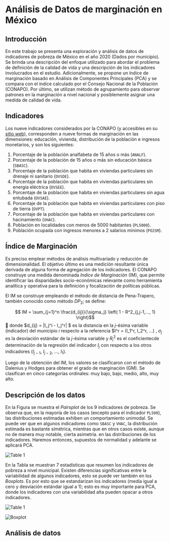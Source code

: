 # Análisis de Datos de marginación en México

## Introducción

En este trabajo se presenta una exploración y análisis de datos de indicadores de pobreza de México en el año 2020 (Dados por municipio).
Se brinda una descripción del enfoque utilizado para abordar el problema de definición de la calidad de vida y una descripción de los indicadores involucrados en el estudio.
Adicionalmente, se propone un índice de marginación basado en Análisis de Componentes Principales (PCA) y se compara con el índice calculado por el Consejo Nacional de la Población (CONAPO).
Por último, se utilizan método de agrupamiento para observar patrones en la marginación a nivel nacional y posiblemente asignar una medida de calidad de vida.

## Indicadores

Los nueve indicadores considerados por la CONAPO (y accesibles en su [sitio web](https://www.gob.mx/conapo/documentos/indices-de-marginacion-2020-284372)), 
corresponden a nueve formas de marginación en las dimensiones: educación, vivienda, distribución de la población e ingresos monetarios, y son los siguientes:

1. Porcentaje de la población analfabeta de 15 años o más (`ANALF`).
2. Porcentaje de la población de 15 años o más sin educación básica (`SBASC`).
3. Porcentaje de la población que habita en viviendas particulares sin drenaje ni sanitario (`OVSDE`).
4. Porcentaje de la población que habita en viviendas particulares sin energía eléctrica (`OVSEE`).
5. Porcentaje de la población que habita en viviendas particulares sin agua entubada (`OVSAE`).
6. Porcentaje de la población que habita en viviendas particulares con piso de tierra (`OVPT`).
7. Porcentaje de la población que habita en viviendas particulares con hacinamiento (`VHAC`).
8. Población en localidades con menos de 5000 habitantes (`PL5000`).
9. Población ocupada con ingresos menores a 2 salarios mínimos (`PO2SM`).

## Índice de Marginación

Es preciso emplear métodos de análisis multivariado y reducción de dimensionalidad. El objetivo último es una medición resultante única derivada de alguna
forma de agregación de los indicadores. El CONAPO construye una medida denominada *Indice de Marginación* (IM), que permite identificar las disparidades
socio-económicas relevante como herramienta analítica y operativa para la definición y focalización de políticas públicas.

El IM se construye empleando el método de distancia de Pena-Trapero, también conocido como método ${DP}_2$; se define:

$$ IM = \sum_{j=1}^n \frac{d_{ij}}{\sigma_j} \left( 1 - R^2_{j,j-1,..., 1} \right)$$

donde $d_{ij} = |I_j^i - I_j^r| $ es la distancia en la $j$-ésima variable (indicador) del municipio $i$ respecto a la referencia $I^r = (I_1^r, I_2^r, ...) , 
$\sigma_j$ es la desviación estándar de la $j$-ésima variable y $R^2_i$ es el coeficientecde determinación de la regresión del indicador $I_j$ con respecto
a los otros indicadores ($I_{j−1}$, $I_{j−2}$, ..., $I_1$).

Luego de la obtención del IM, los valores se clasificaron con el método de Dalenius y Hodges para obtener el grado de marginación (GM). Se clasifican en cinco
categorías ordinales: muy bajo, bajo, medio, alto, muy alto.

## Descripción de los datos

En la Figura se muestra el *Pairsplot* de los 9 indicadores de pobreza. Se observa que, en la mayoría de los casos (excepto para el indicador `PL500`), las distribuciones
estimadas exhiben un comportamiento unimodal. Se puede ver que en algunos indicadores como `SBASC` y `VHAC`, la distribución estimada es bastante simétrica, mientras que
en otros casos existe, aunque no de manera muy notable, cierta asimetría. en las distribuciones de los indicadores. Haremos entonces, supuestos de normalidad y adelante
se aplicará PCA.

![Table 1](https://github.com/rodrigocastillogl/marginacion_mexico/blob/main/imgs/pairsplot.png)

En la Tabla se muestran 7 estadísticas que resumen los indicadores de pobreza a nivel municipal. Existen diferencias significativas entre la variabilidad de algunos
indicadores, esto se puede ver también en los *Boxplots*. Es por esto que se estandarizan los indicadores (media igual a cero y desviación estándar igual a 1); esto es
muy importante para PCA, donde los indicadores con una variabilidad alta pueden opacar a otros indicadores.

![Table 1](https://github.com/rodrigocastillogl/marginacion_mexico/blob/main/imgs/table.png)

![Boxplot](https://github.com/rodrigocastillogl/marginacion_mexico/blob/main/imgs/boxplot.png)
 
## Análisis de datos